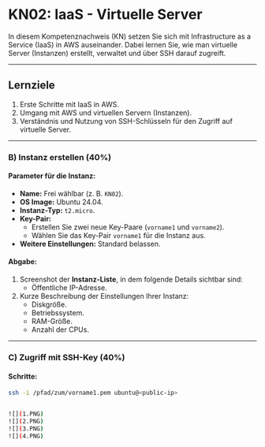 # KN02: IaaS - Virtuelle Server

In diesem Kompetenznachweis (KN) setzen Sie sich mit Infrastructure as a Service (IaaS) in AWS auseinander. Dabei lernen Sie, wie man virtuelle Server (Instanzen) erstellt, verwaltet und über SSH darauf zugreift.

---

## Lernziele

1. Erste Schritte mit IaaS in AWS.
2. Umgang mit AWS und virtuellen Servern (Instanzen).
3. Verständnis und Nutzung von SSH-Schlüsseln für den Zugriff auf virtuelle Server.

---

### **B) Instanz erstellen (40%)**

#### **Parameter für die Instanz:**
- **Name:** Frei wählbar (z. B. `KN02`).
- **OS Image:** Ubuntu 24.04.
- **Instanz-Typ:** `t2.micro`.
- **Key-Pair:** 
  - Erstellen Sie zwei neue Key-Paare (`vorname1` und `vorname2`).
  - Wählen Sie das Key-Pair `vorname1` für die Instanz aus.
- **Weitere Einstellungen:** Standard belassen.

#### **Abgabe:**
1. Screenshot der **Instanz-Liste**, in dem folgende Details sichtbar sind:
   - Öffentliche IP-Adresse.
2. Kurze Beschreibung der Einstellungen Ihrer Instanz:
   - Diskgröße.
   - Betriebssystem.
   - RAM-Größe.
   - Anzahl der CPUs.

---

### **C) Zugriff mit SSH-Key (40%)**

#### **Schritte:**
   ```bash
   ssh -i /pfad/zum/vorname1.pem ubuntu@<public-ip>


![](1.PNG)
![](2.PNG)
![](3.PNG)
![](4.PNG)

